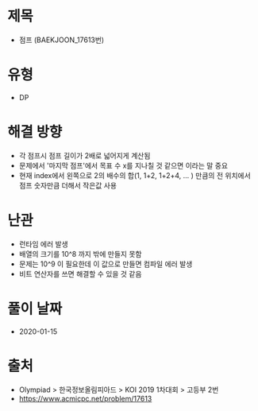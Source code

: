 # 제목
* 점프 (BAEKJOON_17613번)

# 유형
* DP

# 해결 방향
* 각 점프시 점프 길이가 2배로 넓어지게 계산됨
* 문제에서 '마지막 점프'에서 목표 수 x를 지나칠 것 같으면 이라는 말 중요
* 현재 index에서 왼쪽으로 2의 배수의 합(1, 1+2, 1+2+4, ... ) 만큼의 전 위치에서 점프 숫자만큼 더해서 작은값 사용

# 난관
* 런타임 에러 발생
* 배열의 크기를 10^8 까지 밖에 만들지 못함
* 문제는 10^9 이 필요한데 이 값으로 만들면 컴파일 에러 발생
* 비트 연산자를 쓰면 해결할 수 있을 것 같음

# 풀이 날짜
* 2020-01-15

# 출처
* Olympiad > 한국정보올림피아드 > KOI 2019 1차대회 > 고등부 2번
* https://www.acmicpc.net/problem/17613